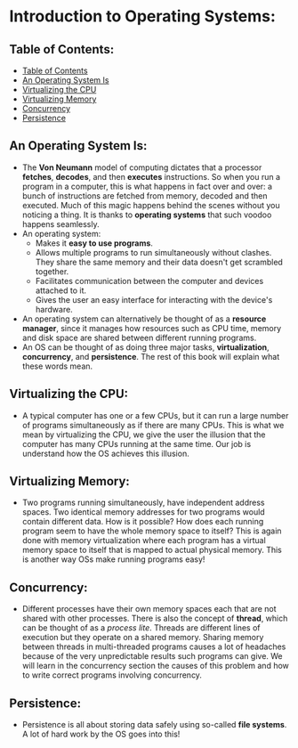 # Introduction to Operating Systems:
## Table of Contents:
* [Table of Contents](#table-of-contents)
* [An Operating System Is](#an-operating-system-is)
* [Virtualizing the CPU](#virtualizing-the-cpu)
* [Virtualizing Memory](#virtualizing-memory)
* [Concurrency](#concurrency)
* [Persistence](#persistence)

## An Operating System Is:
- The **Von Neumann** model of computing dictates that a processor **fetches**, **decodes**, and then **executes** instructions. So when you run a program in a computer, this is what happens in fact over and over: a bunch of instructions are fetched from memory, decoded and then executed. Much of this magic happens behind the scenes without you noticing a thing. It is thanks to **operating systems** that such voodoo happens seamlessly. 
- An operating system:
	- Makes it **easy to use programs**. 
	- Allows multiple programs to run simultaneously without clashes. They share the same memory and their data doesn't get scrambled together.
	- Facilitates communication between the computer and devices attached to it.
	- Gives the user an easy interface for interacting with the device's hardware.
- An operating system can alternatively be thought of as a **resource manager**, since it manages how resources such as CPU time, memory and disk space are shared between different running programs.
- An OS can be thought of as doing three major tasks, **virtualization**, **concurrency**, and **persistence**. The rest of this book will explain what these words mean.

## Virtualizing the CPU:
- A typical computer has one or a few CPUs, but it can run a large number of programs simultaneously as if there are many CPUs. This is what we mean by virtualizing the CPU, we give the user the illusion that the computer has many CPUs running at the same time. Our job is understand how the OS achieves this illusion.

## Virtualizing Memory:
- Two programs running simultaneously, have independent address spaces. Two identical memory addresses for two programs would contain different data. How is it possible? How does each running program seem to have the whole memory space to itself? This is again done with memory virtualization where each program has a virtual memory space to itself that is mapped to actual physical memory. This is another way OSs make running programs easy!

## Concurrency:
- Different processes have their own memory spaces each that are not shared with other processes. There is also the concept of **thread**, which can be thought of as a *process lite*. Threads are different lines of execution but they operate on a shared memory. Sharing memory between threads in multi-threaded programs causes a lot of headaches because of the very unpredictable results such programs can give. We will learn in the concurrency section the causes of this problem and how to write correct programs involving concurrency.

## Persistence:
- Persistence is all about storing data safely using so-called **file systems**. A lot of hard work by the OS goes into this!
